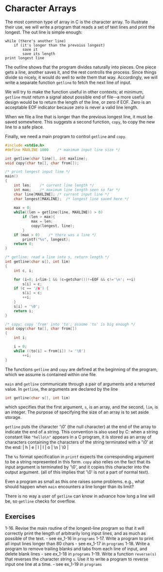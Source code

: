 # Character Arrays

The most common type of array in C is the character array. To illustrate
their use, we will write a program that reads a set of text lines and 
print the longest. The out line is simple enough:

```
while (there's another line)
    if (it's longer than the prevoius longest)
        save it
        save its length
print longest line
```

The outline shows that the program divides naturally into pieces. One 
piece gets a line, another saves it, and the rest controlls the process.
Since things divide so nicely, it would do well to write them that way.
Accordingly, we will write a separate function `getline` to fetch the next
line of input.

We will try to make the function useful in other contexts; at minimum, 
`getline` must return a signal about possible end of file--a more useful
design would be to return the length of the line, or zero if EOF. Zero is
an acceptable EOF indicator because zero is never a valid line length.

When we file a line that is longer than the previous longest line, it must
be saved somewhere. This suggests a second function, `copy`, to copy the
new line to a safe place.

Finally, we need a main program to control `getline` and `copy`.

```C
#include <stdio.h>
#define MAXLINE 1000	/* maximum input line size */

int getline(char line[], int maxline);
void copy(char to[], char from[]);

/* print longest input line */
main()
{
	int len;	/* current line length */
	int max;	/* maximum line length seen so far */
	char line[MAXLINE];	/* current input line */
	char longest[MAXLINE};	/* longest line saved here */
	
	max = 0;
	while((len = getline(line, MAXLINE)) > 0)
		if (len > max){
			max = len;
			copy(longest, line);
		}
	if (max > 0)	/* there was a line */
		printf("%s", longest);
	return 0;
}

/* getline: read a line into s, return length */
int getline(char s[], int lim)
{
	int c, i;

	for (i=0; i<lim-1 && (c=getchar())!=EOF && c!='\n'; ++i)
		s[i] = c;
	if (c == '/n') {
		s[i] = c;
		++i;
	}
	s[i] = '\0';
	return i;
}

/* copy: copy 'from' into 'to'; assume 'to' is big enough */
void copy(char to[], char from[])
{
	int i;

	i = 0;
	while ((to[i] = from[i]) != '\0')
		++i;
}
```

The functions `getline` and `copy` are defined at the beginning of the 
program, which we assume is contained within one file.

`main` and `getline` communicate through a pair of arguments and a 
returned value. In `getline`, the arguments are declared by the line
```C
int getline(char s[], int lim)
```
which specifies that the first argument, `s`, is an array, and the second,
`lim`, is an integer. The purpose of specifying the size of an array is to
set aside storage.

`getline` puts the character '\0' (the null character) at the end of the 
array to indicate the end of a string. This convention is also used by C:
when a string constant like `"hello\n"` appears in a C program, it is 
stored as an array of characters containing the characters of the string
terminated with a '\0' at the end: | h | e | l | l | o | \n | \0 |

The `%s` format specification in `printf` expects the corresponding 
argument to be a string represented in this form. `copy` also relies on
the fact that its input argument is terminated by '\0', and it copies this
character into the output argument. (all of this implies that '\0' is not
a part of normal text).

Even a program as small as this one raises some problems. e.g., what 
should happen when `main` encounters a line longer than its limit?

There is no way a user of `getline` can know in advance how long a line
will be, so `getline` checks for overflow.

## Exercises

1-16. Revise the main routine of the longest-line program so that it will
correctly print the length of arbitrarily long input lines, and as much as
possible of the text.
	- see ex\_1-16 in `programs`
1-17. Write a program to print all input lines longer than 80 chars
	- see ex\_1-17 in `programs`
1-18. Write a program to remove trailing blanks and tabs from each line of
input, and delete blank lines
	- see ex\_1-18 in `programs`
1-19. Write a function `reverse(s)` that reverses the character string `s`.
Use it to write a program to reverse input one line at a time.
	- see ex\_1-19 in `programs`
